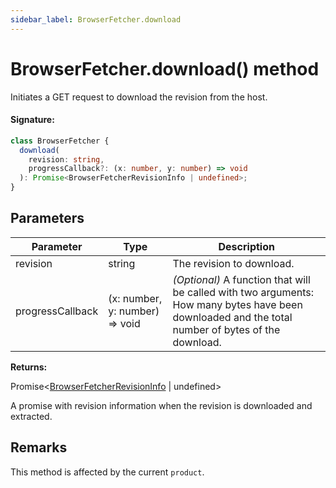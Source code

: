 ```yaml
---
sidebar_label: BrowserFetcher.download
---
```


# BrowserFetcher.download() method

Initiates a GET request to download the revision from the host.

#### Signature:

```typescript
class BrowserFetcher {
  download(
    revision: string,
    progressCallback?: (x: number, y: number) => void
  ): Promise<BrowserFetcherRevisionInfo | undefined>;
}
```

## Parameters

| Parameter        | Type                              | Description                                                                                                                                             |
| ---------------- | --------------------------------- | ------------------------------------------------------------------------------------------------------------------------------------------------------- |
| revision         | string                            | The revision to download.                                                                                                                               |
| progressCallback | (x: number, y: number) =&gt; void | <i>(Optional)</i> A function that will be called with two arguments: How many bytes have been downloaded and the total number of bytes of the download. |

**Returns:**

Promise&lt;[BrowserFetcherRevisionInfo](./puppeteer.browserfetcherrevisioninfo.md) \| undefined&gt;

A promise with revision information when the revision is downloaded and extracted.

## Remarks

This method is affected by the current `product`.
